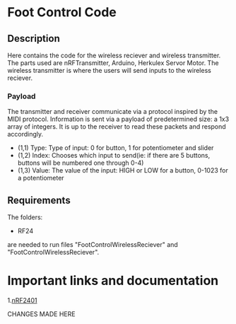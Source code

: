 # Foot Control Code

## Description

Here contains the code for the wireless reciever and wireless transmitter. 
The parts used are nRFTransmitter, Arduino, Herkulex Servor Motor. The wireless transmitter is where the users will send inputs to the wireless reciever.
### Payload
The transmitter  and receiver  communicate  via  a protocol inspired by the MIDI protocol. Information  is sent  via a payload  of predetermined  size:  a 1x3 array  of integers.  It is up to the receiver  to read these packets  and respond  accordingly.
- (1,1) Type: Type of input: 0 for button, 1 for potentiometer and slider
- (1,2) Index: Chooses which input to send(ie: if there are 5 buttons, buttons will be numbered one through 0-4)
- (1,3) Value: The value of the input: HIGH or LOW for a button, 0-1023 for a potentiometer
## Requirements

The folders:
- RF24

are needed to run files "FootControlWirelessReciever" and "FootControlWirelessReciever".

# Important links and documentation
1.[nRF2401](https://nrf24.github.io/RF24/)

CHANGES MADE HERE